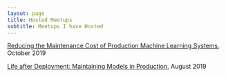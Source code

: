 ```yaml
---
layout: page
title: Hosted Meetups
subtitle: Meetups I have Hosted
---
```

<script>
  (function(i,s,o,g,r,a,m){i['GoogleAnalyticsObject']=r;i[r]=i[r]||function(){
  (i[r].q=i[r].q||[]).push(arguments)},i[r].l=1*new Date();a=s.createElement(o),
  m=s.getElementsByTagName(o)[0];a.async=1;a.src=g;m.parentNode.insertBefore(a,m)
  })(window,document,'script','https://www.google-analytics.com/analytics.js','ga');

  ga('create', 'UA-82391879-1', 'auto');
  ga('send', 'pageview');

</script>

[Reducing the Maintenance Cost of Production Machine Learning Systems](https://technicaldebtinmlmeetup.splashthat.com/), October 2019

[Life after Deployment: Maintaining Models in Production](https://www.meetup.com/Analytics-Data-Science-by-Dataiku-NY/events/263866392/), August 2019

